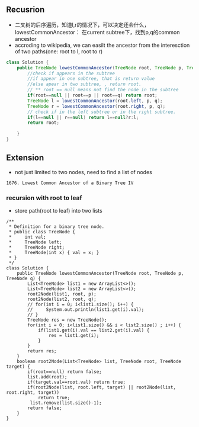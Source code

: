 ## Recusrion
- 二叉树的后序遍历，知道l,r的情况下，可以决定还会什么，lowestCommonAncestor： 在current subtree下，找到p,q的common ancestor
- accroding to wikipedia, we can easilt the ancestor from the interesction of two paths(one: root to l, root to r)
```java
class Solution {
    public TreeNode lowestCommonAncestor(TreeNode root, TreeNode p, TreeNode q) {
        //check if appears in the subtree
        //if appear in one subtree, that is return value
        //else apear in two subtree, , return root.
        // ** root == null means not find the node in the subtree
        if(root==null || root==p || root==q) return root;
        TreeNode l = lowestCommonAncestor(root.left, p, q);
        TreeNode r = lowestCommonAncestor(root.right, p, q);
        // check if in the left subtree or in the right subtree.
        if(l==null || r==null) return l==null?r:l;
        return root;
        
    }
}
```

## Extension
- not just limited to two nodes, need to find a list of nodes
```
1676. Lowest Common Ancestor of a Binary Tree IV
```

### recursion with root to leaf
- store path(root to leaf) into two lists 
```
/**
 * Definition for a binary tree node.
 * public class TreeNode {
 *     int val;
 *     TreeNode left;
 *     TreeNode right;
 *     TreeNode(int x) { val = x; }
 * }
 */
class Solution {
    public TreeNode lowestCommonAncestor(TreeNode root, TreeNode p, TreeNode q) {
        List<TreeNode> list1 = new ArrayList<>();
        List<TreeNode> list2 = new ArrayList<>();
        root2Node(list1, root, p);
        root2Node(list2, root, q);
        // for(int i = 0; i<list1.size(); i++) {
        //     System.out.println(list1.get(i).val);
        // }
        TreeNode res = new TreeNode();
        for(int i = 0; i<list1.size() && i < list2.size() ; i++) {
            if(list1.get(i).val == list2.get(i).val) {
                res = list1.get(i);
            }
        }
        return res;
    }
    boolean root2Node(List<TreeNode> list, TreeNode root, TreeNode target) {
        if(root==null) return false;
        list.add(root);
        if(target.val==root.val) return true;
        if(root2Node(list, root.left, target) || root2Node(list, root.right, target))
            return true;    
         list.remove(list.size()-1);
        return false;
    }
}
```
